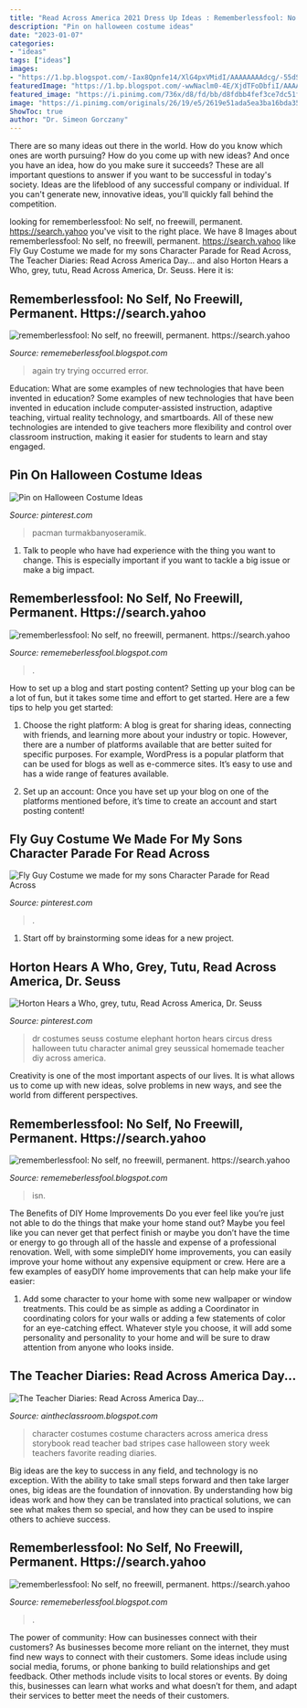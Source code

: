```yaml
---
title: "Read Across America 2021 Dress Up Ideas : Rememberlessfool: No Self, No Freewill, Permanent. Https://search.yahoo"
description: "Pin on halloween costume ideas"
date: "2023-01-07"
categories:
- "ideas"
tags: ["ideas"]
images:
- "https://1.bp.blogspot.com/-Iax8Qpnfe14/XlG4pxVMidI/AAAAAAAAdcg/-55dSgv4X0c3_KdSXq5cvuQCW2ZRlxfKwCLcBGAsYHQ/s1600/Untitled720.png"
featuredImage: "https://1.bp.blogspot.com/-wwNaclm0-4E/XjdTFoDbfiI/AAAAAAAAcRk/ZdIt4YsbDHE-1ytYrqVArWvHxtCV0rcEgCLcBGAsYHQ/s1600/Untitled256.png"
featured_image: "https://i.pinimg.com/736x/d8/fd/bb/d8fdbb4fef3ce7dc51f0e2d90fe799ad--dr-suess-costumes-seussical-costumes.jpg"
image: "https://i.pinimg.com/originals/26/19/e5/2619e51ada5ea3ba16bda353ed4b9ea2.png"
ShowToc: true
author: "Dr. Simeon Gorczany"
---
```



There are so many ideas out there in the world. How do you know which ones are worth pursuing? How do you come up with new ideas? And once you have an idea, how do you make sure it succeeds? These are all important questions to answer if you want to be successful in today's society. Ideas are the lifeblood of any successful company or individual. If you can't generate new, innovative ideas, you'll quickly fall behind the competition.

	

		
looking for rememberlessfool: No self, no freewill, permanent. https://search.yahoo you've visit to the right place. We have 8 Images about rememberlessfool: No self, no freewill, permanent. https://search.yahoo like Fly Guy Costume we made for my sons Character Parade for Read Across, The Teacher Diaries: Read Across America Day... and also Horton Hears a Who, grey, tutu, Read Across America, Dr. Seuss. Here it is:
		
    
## Rememberlessfool: No Self, No Freewill, Permanent. Https://search.yahoo

<img loading=lazy src="https://1.bp.blogspot.com/-Iax8Qpnfe14/XlG4pxVMidI/AAAAAAAAdcg/-55dSgv4X0c3_KdSXq5cvuQCW2ZRlxfKwCLcBGAsYHQ/s1600/Untitled720.png" onerror="this.onerror=null;this.src='https://tse2.mm.bing.net/th?id=OIP.7sdotvirS4ftrbbMuRZfcAHaEK&amp;pid=15.1';" alt="rememberlessfool: No self, no freewill, permanent. https://search.yahoo">

_Source: rememeberlessfool.blogspot.com_

>again try trying occurred error. 

	

Education: What are some examples of new technologies that have been invented in education?
Some examples of new technologies that have been invented in education include computer-assisted instruction, adaptive teaching, virtual reality technology, and smartboards. All of these new technologies are intended to give teachers more flexibility and control over classroom instruction, making it easier for students to learn and stay engaged.

    
## Pin On Halloween Costume Ideas

<img loading=lazy src="https://i.pinimg.com/originals/26/19/e5/2619e51ada5ea3ba16bda353ed4b9ea2.png" onerror="this.onerror=null;this.src='https://tse4.mm.bing.net/th?id=OIP.7GQPw01xLMXj7zeKUXddFgHaF6&amp;pid=15.1';" alt="Pin on Halloween Costume Ideas">

_Source: pinterest.com_

>pacman turmakbanyoseramik. 

	

1. Talk to people who have had experience with the thing you want to change. This is especially important if you want to tackle a big issue or make a big impact.

    
## Rememberlessfool: No Self, No Freewill, Permanent. Https://search.yahoo

<img loading=lazy src="https://1.bp.blogspot.com/-TcIclgHvSYc/XkB9zCDflWI/AAAAAAAAcig/Ais7eFfqzxQJ4UXKemLWFmIpb-OYLbvnwCLcBGAsYHQ/s1600/Untitled417.png" onerror="this.onerror=null;this.src='https://tse2.mm.bing.net/th?id=OIP.I5d3MyXTMCW1z6DbfkiBMgHaEK&amp;pid=15.1';" alt="rememberlessfool: No self, no freewill, permanent. https://search.yahoo">

_Source: rememeberlessfool.blogspot.com_

>. 

	

How to set up a blog and start posting content?
Setting up your blog can be a lot of fun, but it takes some time and effort to get started. Here are a few tips to help you get started:
1. Choose the right platform: A blog is great for sharing ideas, connecting with friends, and learning more about your industry or topic. However, there are a number of platforms available that are better suited for specific purposes. For example, WordPress is a popular platform that can be used for blogs as well as e-commerce sites. It’s easy to use and has a wide range of features available.

2. Set up an account: Once you have set up your blog on one of the platforms mentioned before, it’s time to create an account and start posting content!

    
## Fly Guy Costume We Made For My Sons Character Parade For Read Across

<img loading=lazy src="https://i.pinimg.com/originals/03/2e/2d/032e2d511ee1032c55821d7834b7598e.jpg" onerror="this.onerror=null;this.src='https://tse4.mm.bing.net/th?id=OIP.fWxI2HbxNBYYIn93ZBeMTgHaJ4&amp;pid=15.1';" alt="Fly Guy Costume we made for my sons Character Parade for Read Across">

_Source: pinterest.com_

>. 

	

1. Start off by brainstorming some ideas for a new project.

    
## Horton Hears A Who, Grey, Tutu, Read Across America, Dr. Seuss

<img loading=lazy src="https://i.pinimg.com/736x/d8/fd/bb/d8fdbb4fef3ce7dc51f0e2d90fe799ad--dr-suess-costumes-seussical-costumes.jpg" onerror="this.onerror=null;this.src='https://tse2.mm.bing.net/th?id=OIP.XLWblAG6Pnb6493xTDFGHAHaJ3&amp;pid=15.1';" alt="Horton Hears a Who, grey, tutu, Read Across America, Dr. Seuss">

_Source: pinterest.com_

>dr costumes seuss costume elephant horton hears circus dress halloween tutu character animal grey seussical homemade teacher diy across america. 

	

Creativity is one of the most important aspects of our lives. It is what allows us to come up with new ideas, solve problems in new ways, and see the world from different perspectives.

    
## Rememberlessfool: No Self, No Freewill, Permanent. Https://search.yahoo

<img loading=lazy src="https://1.bp.blogspot.com/-wwNaclm0-4E/XjdTFoDbfiI/AAAAAAAAcRk/ZdIt4YsbDHE-1ytYrqVArWvHxtCV0rcEgCLcBGAsYHQ/s1600/Untitled256.png" onerror="this.onerror=null;this.src='https://tse3.mm.bing.net/th?id=OIP.9FoSpRLVq0NVCqQhjjOEvgHaEK&amp;pid=15.1';" alt="rememberlessfool: No self, no freewill, permanent. https://search.yahoo">

_Source: rememeberlessfool.blogspot.com_

>isn. 

	

The Benefits of DIY Home Improvements
Do you ever feel like you’re just not able to do the things that make your home stand out? Maybe you feel like you can never get that perfect finish or maybe you don’t have the time or energy to go through all of the hassle and expense of a professional renovation. Well, with some simpleDIY home improvements, you can easily improve your home without any expensive equipment or crew. Here are a few examples of easyDIY home improvements that can help make your life easier: 
1. Add some character to your home with some new wallpaper or window treatments. This could be as simple as adding a Coordinator in coordinating colors for your walls or adding a few statements of color for an eye-catching effect. Whatever style you choose, it will add some personality and personality to your home and will be sure to draw attention from anyone who looks inside.

    
## The Teacher Diaries: Read Across America Day...

<img loading=lazy src="http://1.bp.blogspot.com/-FtR_6izHBOw/T1WBUUxKEeI/AAAAAAAACHg/BDuhs0LEfa4/s1600/424211_2727316710786_1493232890_32012387_256885554_n.jpeg" onerror="this.onerror=null;this.src='https://tse3.mm.bing.net/th?id=OIP.ddfeyaSjk-JOMQZVCXidxQHaJ4&amp;pid=15.1';" alt="The Teacher Diaries: Read Across America Day...">

_Source: aintheclassroom.blogspot.com_

>character costumes costume characters across america dress storybook read teacher bad stripes case halloween story week teachers favorite reading diaries. 

	

Big ideas are the key to success in any field, and technology is no exception. With the ability to take small steps forward and then take larger ones, big ideas are the foundation of innovation. By understanding how big ideas work and how they can be translated into practical solutions, we can see what makes them so special, and how they can be used to inspire others to achieve success.

    
## Rememberlessfool: No Self, No Freewill, Permanent. Https://search.yahoo

<img loading=lazy src="https://1.bp.blogspot.com/-aUrJyoM-69s/XjIYg-rmN8I/AAAAAAAAcQI/6dNN7SSG_hgKJ2my1vV8p8oocybg0RoTwCLcBGAsYHQ/s1600/Untitled262.png" onerror="this.onerror=null;this.src='https://tse4.mm.bing.net/th?id=OIP.tVVH2ftgEgshZ7B8DDGz7AHaEK&amp;pid=15.1';" alt="rememberlessfool: No self, no freewill, permanent. https://search.yahoo">

_Source: rememeberlessfool.blogspot.com_

>. 

	

The power of community: How can businesses connect with their customers?
As businesses become more reliant on the internet, they must find new ways to connect with their customers. Some ideas include using social media, forums, or phone banking to build relationships and get feedback. Other methods include visits to local stores or events. By doing this, businesses can learn what works and what doesn’t for them, and adapt their services to better meet the needs of their customers.

